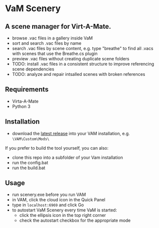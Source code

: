 # VaM Scenery

## A scene manager for Virt-A-Mate.

- browse .vac files in a gallery inside VaM
- sort and search .vac files by name
- search .vac files by scene content, e.g. type "breathe" to find all .vacs with scenes that use the Breathe.cs plugin 
- preview .vac files without creating duplicate scene folders
- TODO: install .vac files in a consistent structure to improve referencing scene dependencies
- TODO: analyze and repair intsalled scenes with broken references

## Requirements

- Virta-A-Mate
- Python 3

## Installation

- download the [latest release](https://github.com/morph1sm/vam-scenery/releases) into your VAM installation, e.g.
  `\VAM\Custom\Mods\`

If you prefer to build the tool yourself, you can also:
- clone this repo into a subfolder of your Vam installation
- run the config.bat
- run the build.bat

## Usage

- run scenery.exe before you run VAM
- in VAM, click the cloud icon in the Quick Panel
- type in `localhost:6969` and click Go
- to autostart VaM Scenery every time VaM is started:
  - click the ellipsis icon in the top right corner
  - check the autostart checkbox for the appropriate mode
